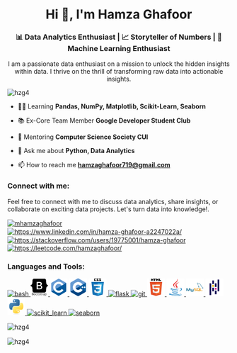 
<h1 align="center">Hi 👋, I'm Hamza Ghafoor</h1>
<h3 align="center">📊 Data Analytics Enthusiast | 📈 Storyteller of Numbers | 🤖 Machine Learning Enthusiast</h3>

<p align="center">I am a passionate data enthusiast on a mission to unlock the hidden insights within data. I thrive on the thrill of transforming raw data into actionable insights.</p>

<p align="left"> <img src="https://komarev.com/ghpvc/?username=hzg4&label=Profile%20views&color=0e75b6&style=flat" alt="hzg4" /> </p>

- 👨‍🎓 Learning **Pandas, NumPy, Matplotlib, Scikit-Learn, Seaborn**

- 📚 Ex-Core Team Member **Google Developer Student Club**

- 🤝 Mentoring **Computer Science Society CUI**

- 💬 Ask me about **Python, Data Analytics**

- 📫 How to reach me **hamzaghafoor719@gmail.com**

<h3 align="left">Connect with me:</h3>
<p align="left">Feel free to connect with me to discuss data analytics, share insights, or collaborate on exciting data projects. Let's turn data into knowledge!.</p>
<p align="left">
<a href="https://twitter.com/mhamzaghafoor" target="blank"><img align="center" src="https://raw.githubusercontent.com/rahuldkjain/github-profile-readme-generator/master/src/images/icons/Social/twitter.svg" alt="mhamzaghafoor" height="30" width="40" /></a>
<a href="https://linkedin.com/in/https://www.linkedin.com/in/hamza-ghafoor-a2247022a/" target="blank"><img align="center" src="https://raw.githubusercontent.com/rahuldkjain/github-profile-readme-generator/master/src/images/icons/Social/linked-in-alt.svg" alt="https://www.linkedin.com/in/hamza-ghafoor-a2247022a/" height="30" width="40" /></a>
<a href="https://stackoverflow.com/users/https://stackoverflow.com/users/19775001/hamza-ghafoor" target="blank"><img align="center" src="https://raw.githubusercontent.com/rahuldkjain/github-profile-readme-generator/master/src/images/icons/Social/stack-overflow.svg" alt="https://stackoverflow.com/users/19775001/hamza-ghafoor" height="30" width="40" /></a>
<a href="https://www.leetcode.com/https://leetcode.com/hamzaghafoor/" target="blank"><img align="center" src="https://raw.githubusercontent.com/rahuldkjain/github-profile-readme-generator/master/src/images/icons/Social/leet-code.svg" alt="https://leetcode.com/hamzaghafoor/" height="30" width="40" /></a>
</p>

<h3 align="left">Languages and Tools:</h3>
<p align="left"> <a href="https://www.gnu.org/software/bash/" target="_blank" rel="noreferrer"> <img src="https://www.vectorlogo.zone/logos/gnu_bash/gnu_bash-icon.svg" alt="bash" width="40" height="40"/> </a> <a href="https://getbootstrap.com" target="_blank" rel="noreferrer"> <img src="https://raw.githubusercontent.com/devicons/devicon/master/icons/bootstrap/bootstrap-plain-wordmark.svg" alt="bootstrap" width="40" height="40"/> </a> <a href="https://www.cprogramming.com/" target="_blank" rel="noreferrer"> <img src="https://raw.githubusercontent.com/devicons/devicon/master/icons/c/c-original.svg" alt="c" width="40" height="40"/> </a> <a href="https://www.w3schools.com/cpp/" target="_blank" rel="noreferrer"> <img src="https://raw.githubusercontent.com/devicons/devicon/master/icons/cplusplus/cplusplus-original.svg" alt="cplusplus" width="40" height="40"/> </a> <a href="https://www.w3schools.com/css/" target="_blank" rel="noreferrer"> <img src="https://raw.githubusercontent.com/devicons/devicon/master/icons/css3/css3-original-wordmark.svg" alt="css3" width="40" height="40"/> </a> <a href="https://flask.palletsprojects.com/" target="_blank" rel="noreferrer"> <img src="https://www.vectorlogo.zone/logos/pocoo_flask/pocoo_flask-icon.svg" alt="flask" width="40" height="40"/> </a> <a href="https://git-scm.com/" target="_blank" rel="noreferrer"> <img src="https://www.vectorlogo.zone/logos/git-scm/git-scm-icon.svg" alt="git" width="40" height="40"/> </a> <a href="https://www.w3.org/html/" target="_blank" rel="noreferrer"> <img src="https://raw.githubusercontent.com/devicons/devicon/master/icons/html5/html5-original-wordmark.svg" alt="html5" width="40" height="40"/> </a> <a href="https://www.java.com" target="_blank" rel="noreferrer"> <img src="https://raw.githubusercontent.com/devicons/devicon/master/icons/java/java-original.svg" alt="java" width="40" height="40"/> </a> <a href="https://www.mysql.com/" target="_blank" rel="noreferrer"> <img src="https://raw.githubusercontent.com/devicons/devicon/master/icons/mysql/mysql-original-wordmark.svg" alt="mysql" width="40" height="40"/> </a> <a href="https://pandas.pydata.org/" target="_blank" rel="noreferrer"> <img src="https://raw.githubusercontent.com/devicons/devicon/2ae2a900d2f041da66e950e4d48052658d850630/icons/pandas/pandas-original.svg" alt="pandas" width="40" height="40"/> </a> <a href="https://www.python.org" target="_blank" rel="noreferrer"> <img src="https://raw.githubusercontent.com/devicons/devicon/master/icons/python/python-original.svg" alt="python" width="40" height="40"/> </a> <a href="https://scikit-learn.org/" target="_blank" rel="noreferrer"> <img src="https://upload.wikimedia.org/wikipedia/commons/0/05/Scikit_learn_logo_small.svg" alt="scikit_learn" width="40" height="40"/> </a> <a href="https://seaborn.pydata.org/" target="_blank" rel="noreferrer"> <img src="https://seaborn.pydata.org/_images/logo-mark-lightbg.svg" alt="seaborn" width="40" height="40"/> </a> </p>

<p><img align="center" src="https://github-readme-stats.vercel.app/api/top-langs?username=hzg4&show_icons=true&theme=dark&title_color=5bb8d7&text_color=5bb8d7&bg_color=000000&locale=en&layout=compact" alt="hzg4" /></p>

<p><img align="center" src="https://github-readme-streak-stats.herokuapp.com/?user=hzg4&theme=dark" alt="hzg4" /></p>
